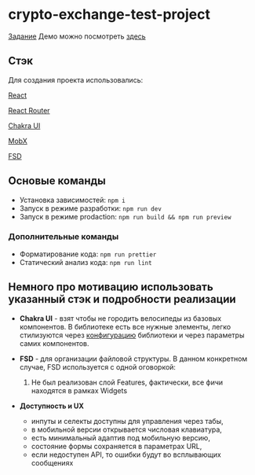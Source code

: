 # crypto-exchange-test-project

[Задание](https://docs.google.com/document/d/1DMNmvv8iBAP_8KrJkRiS3pKIZE4kRZahbdlDapeAusQ/edit?tab=t.0)
Демо можно посмотреть [здесь](https://crypto-exchange-test-project.vercel.app/)

## Стэк

Для создания проекта использовались:

[React](https://react.dev)

[React Router](https://reactrouter.com/home)

[Chakra UI](https://chakra-ui.com/docs/get-started/installation)

[MobX](https://mobx.js.org/README.html)

[FSD](https://feature-sliced.design/docs)

## Основые команды

- Установка зависимостей: `npm i`
- Запуск в режиме разработки: `npm run dev`
- Запуск в режиме prodaction: `npm run build && npm run preview`

### Дополнительные команды

- Форматирование кода: `npm run prettier`
- Статический анализ кода: `npm run lint`

## Немного про мотивацию использовать указанный стэк и подробности реализации

- **Chakra UI** - взят чтобы не городить велосипеды из базовых компонентов. В библиотеке есть все
  нужные элементы, легко стилизуются через
  [конфигурацию](https://github.com/verkhoturov/crypto-exchange-test-project/blob/main/src/shared/ui/theme.ts)
  библиотеки и через параметры самих компонентов.

- **FSD** - для организации файловой структуры. В данном конкретном случае, FSD используется с одной
  оговоркой:

    1. Не был реализован слой Features, фактически, все фичи находятся в рамках Widgets

- **Доступность и UX**
    - инпуты и селекты доступны для управления через табы,
    - в мобильной версии открывается числовая клавиатура,
    - есть минимальный адаптив под мобильную версию,
    - состояние формы сохраняется в параметрах URL,
    - если недоступен API, то ошибки будут во всплывающих сообщениях
